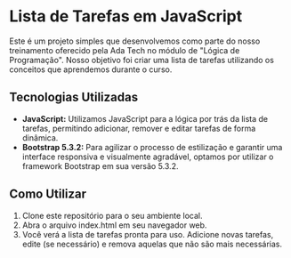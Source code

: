 # Lista de Tarefas em JavaScript

Este é um projeto simples que desenvolvemos como parte do nosso treinamento oferecido pela Ada Tech no módulo de "Lógica de Programação". Nosso objetivo foi criar uma lista de tarefas utilizando os conceitos que aprendemos durante o curso.
## Tecnologias Utilizadas

- **JavaScript:** Utilizamos JavaScript para a lógica por trás da lista de tarefas, permitindo adicionar, remover e editar tarefas de forma dinâmica.
- **Bootstrap 5.3.2:**  Para agilizar o processo de estilização e garantir uma interface responsiva e visualmente agradável, optamos por utilizar o framework Bootstrap em sua versão 5.3.2.

## Como Utilizar
1. Clone este repositório para o seu ambiente local.
2. Abra o arquivo index.html em seu navegador web.
3. Você verá a lista de tarefas pronta para uso. Adicione novas tarefas, edite (se necessário) e remova aquelas que não são mais necessárias.
